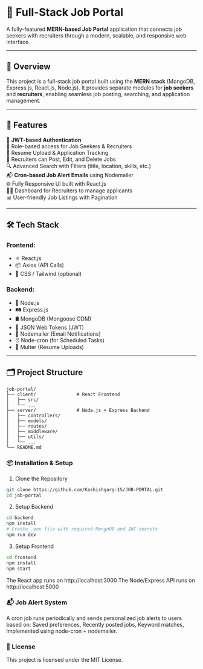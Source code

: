 # 💼 Full-Stack Job Portal

A fully-featured **MERN-based Job Portal** application that connects job seekers with recruiters through a modern, scalable, and responsive web interface.

---

## 🚀 Overview

This project is a full-stack job portal built using the **MERN stack** (MongoDB, Express.js, React.js, Node.js). It provides separate modules for **job seekers** and **recruiters**, enabling seamless job posting, searching, and application management.

---

## 🧩 Features

🔐 **JWT-based Authentication**  
👤 Role-based access for Job Seekers & Recruiters  
📄 Resume Upload & Application Tracking  
📢 Recruiters can Post, Edit, and Delete Jobs  
🔍 Advanced Search with Filters (title, location, skills, etc.)  
📬 **Cron-based Job Alert Emails** using Nodemailer  
🌐 Fully Responsive UI built with React.js  
🧑‍💼 Dashboard for Recruiters to manage applicants  
📊 User-friendly Job Listings with Pagination  

---

## 🛠️ Tech Stack

### Frontend:
- ⚛️ React.js
- 📦 Axios (API Calls)
- 💅 CSS / Tailwind (optional)

### Backend:
- 🧠 Node.js
- 🛤️ Express.js
- 🛢️ MongoDB (Mongoose ODM)
- 🔐 JSON Web Tokens (JWT)
- 📩 Nodemailer (Email Notifications)
- ⏰ Node-cron (for Scheduled Tasks)
- 📁 Multer (Resume Uploads)

---

## 🗂️ Project Structure

```plaintext
job-portal/
├── client/               # React Frontend
│   ├── src/
│   └── ...
├── server/               # Node.js + Express Backend
│   ├── controllers/
│   ├── models/
│   ├── routes/
│   ├── middleware/
│   ├── utils/
│   └── ...
└── README.md
```

### 📦 Installation & Setup
1. Clone the Repository
```bash
git clone https://github.com/Kashishgarg-15/JOB-PORTAL.git
cd job-portal
```

2. Setup Backend
```bash
cd backend
npm install
# Create .env file with required MongoDB and JWT secrets
npm run dev
```

3. Setup Frontend
```bash
cd frontend
npm install
npm start
```
The React app runs on http://localhost:3000
The Node/Express API runs on http://localhost:5000

### 📬 Job Alert System
A cron job runs periodically and sends personalized job alerts to users based on:
Saved preferences,
Recently posted jobs,
Keyword matches,
Implemented using node-cron + nodemailer.

### 📄 License
This project is licensed under the MIT License.



